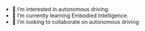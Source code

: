 - 👀 I’m interested in autonomous driving.
- 🌱 I’m currently learning Embodied Intelligence.
- 💞️ I’m looking to collaborate on autonomous driving

<!---
chaytonmin/chaytonmin is a ✨ special ✨ repository because its `README.md` (this file) appears on your GitHub profile.
You can click the Preview link to take a look at your changes.
--->
